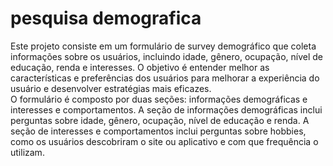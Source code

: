 # pesquisa demografica
 Este projeto consiste em um formulário de survey demográfico que coleta informações sobre os usuários, incluindo idade, gênero, ocupação, nível de educação, renda e interesses. O objetivo é entender melhor as características e preferências dos usuários para melhorar a experiência do usuário e desenvolver estratégias mais eficazes.  
 O formulário é composto por duas seções: informações demográficas e interesses e comportamentos. A seção de informações demográficas inclui perguntas sobre idade, gênero, ocupação, nível de educação e renda. A seção de interesses e comportamentos inclui perguntas sobre hobbies, como os usuários descobriram o site ou aplicativo e com que frequência o utilizam.
